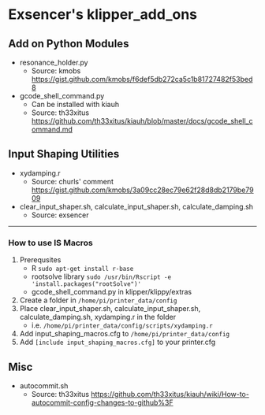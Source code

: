 # Exsencer's klipper_add_ons

## Add on Python Modules

- resonance_holder.py
    - Source: kmobs https://gist.github.com/kmobs/f6def5db272ca5c1b81727482f53bed8
- gcode_shell_command.py
    - Can be installed with kiauh
    - Source: th33xitus https://github.com/th33xitus/kiauh/blob/master/docs/gcode_shell_command.md

## Input Shaping Utilities

- xydamping.r
    - Source: churls' comment https://gist.github.com/kmobs/3a09cc28ec79e62f28d8db2179be7909
- clear_input_shaper.sh, calculate_input_shaper.sh, calculate_damping.sh
    - Source: exsencer

---

### How to use IS Macros

1. Prerequsites
    - R `sudo apt-get install r-base`
    - rootsolve library `sudo /usr/bin/Rscript -e 'install.packages("rootSolve")'`
    - gcode_shell_command.py in klipper/klippy/extras
2. Create a folder in `/home/pi/printer_data/config`
3. Place clear_input_shaper.sh, calculate_input_shaper.sh, calculate_damping.sh, xydamping.r in the folder
    - i.e. `/home/pi/printer_data/config/scripts/xydamping.r`
4. Add input_shaping_macros.cfg to `/home/pi/printer_data/config`
5. Add `[include input_shaping_macros.cfg]` to your printer.cfg

## Misc

- autocommit.sh
    - Source: th33xitus https://github.com/th33xitus/kiauh/wiki/How-to-autocommit-config-changes-to-github%3F